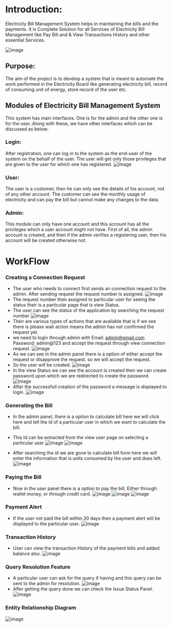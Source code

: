 # Introduction:
Electricity Bill Management System  helps in maintaining the bills and the payments. It is Complete Solution for all Services of Electricity Bill Management like Pay Bill and  & View Transactions History and other essential Services.

![image](https://user-images.githubusercontent.com/53346586/151120476-b5761a17-6528-4f5d-9aca-131cbfd986b3.png)

## Purpose:
The aim of the project is to develop a system that is meant to automate the work performed in the Electricity Board like generating electricity bill, record of consuming unit of energy, store record of the user etc.

## Modules of Electricity Bill Management System
This system has main interfaces. One is for the admin and the other one is for the user..Along with these, we have other interfaces which can be discussed as below:

### Login:
After registration, one can log in to the system as the end-user of the system on the behalf of the user. The user will get only those privileges that are given to the user for which one has registered.
![image](https://user-images.githubusercontent.com/53346586/151133487-3cbcb4cd-da21-43a9-867d-6713356dee31.png)


### User:
The user is a customer, then he can only see the details of his account, not of any other account. The customer can see the monthly usage of electricity and can pay the bill but cannot make any changes to the data.

### Admin:
This module can only have one account and this account has all the privileges which a user account might not have. First of all, the admin account is created, and then if the admin verifies a registering user, then his account will be created otherwise not.

# WorkFlow
### Creating a Connection Request
- The user who needs to connect first sends an connection request to the admin. After sending request the request number is assigned.
![image](https://user-images.githubusercontent.com/53346586/151118505-226f51d7-22af-482b-a0c5-f4f810847532.png)
- The request number then assigned to particular user for seeing the status their is a particular page that is view Status.
- The user can see the status of the application by searching the request number 
![image](https://user-images.githubusercontent.com/53346586/151120593-840fe9fe-1132-4f9d-ae8f-f235af988d35.png)
- Their are various types of actions that are available that is if we see there is please wait action means the admin has not confirmed the request yet.
- we need to login through admin with Email: admin@gmail.com Password: admin@123 and accept the request through view connection request.
![image](https://user-images.githubusercontent.com/53346586/151121707-8c048480-639d-48a8-8ab9-9e245d32d602.png)
- As we can see in the admin panel there is a option of either accept the request or disapprove the request. so we will accept the request. 
- So the user will be created.
![image](https://user-images.githubusercontent.com/53346586/151121843-9f642785-633a-44e6-86e9-2880a70918d8.png)
- In the view Status we can see the account is created then we can create password upon which we are redirected to create the password.
![image](https://user-images.githubusercontent.com/53346586/151122061-a454d5dc-ce14-4e4f-a2bd-336c90ec8c17.png)
- After the successfull creation of the password a message is displayed to login.
![image](https://user-images.githubusercontent.com/53346586/151129124-8152ee7f-4ef2-40b4-8cab-d9ee47f8132e.png)

### Generating the Bill
- In the admin panel, there is a option to calculate bill here we will click here and tell the id of a particular user in which we want to calculate the bill.
- This Id can be extracted from the view user page on selecting a particular user
![image](https://user-images.githubusercontent.com/53346586/151129814-301b70bd-1eba-45dd-90f4-2fb8b0603a8b.png)
![image](https://user-images.githubusercontent.com/53346586/151129980-4babced7-d1c3-4cb8-b545-8af89195ccd6.png)

- After searching the id we are gone to calculate bill form here we will enter the information that is units consumed by the user and dues left.
 ![image](https://user-images.githubusercontent.com/53346586/151130469-15143fb4-2b91-4ecc-9170-eb4ce904f0d1.png)
 
 ### Paying the Bill
 - Now in the user panel there is a option to pay the bill, Either through wallet money, or through credit card.
![image](https://user-images.githubusercontent.com/53346586/151131179-4534e68b-0322-4200-8783-543f48ec735a.png)
![image](https://user-images.githubusercontent.com/53346586/151131358-4f3c5ecd-f393-4948-8604-cbdd7dae758b.png)
![image](https://user-images.githubusercontent.com/53346586/151131407-5f107cf2-3069-456c-8be9-7102227050eb.png)

### Payment Alert
- If the user not paid the bill within 20 days then a payment alert will be displayed to the particular user.
 ![image](https://user-images.githubusercontent.com/53346586/151130974-526c97e6-df68-4adc-bfcb-7252199f8bdc.png)

### Transaction History
- User can view the transaction History of the payment bills and added balance also.
![image](https://user-images.githubusercontent.com/53346586/151131889-3eecbed5-3b75-4c93-914e-cd386c5e00b0.png)

### Query Resolution Feature
- A particular user can ask for the query if having and this query can be sent to the admin for resolution.
![image](https://user-images.githubusercontent.com/53346586/151132325-e700a9a1-cb80-4612-9792-1a7d9c0d6bd3.png)
- After getting the query done we can check the Issue Status Panel.
![image](https://user-images.githubusercontent.com/53346586/151132985-7e63b5cb-f082-4971-b9b9-24fe86b1bab2.png)

### Entity Relationship Diagram
![image](https://user-images.githubusercontent.com/53346586/151133666-2b45cb65-5838-495e-a7fa-ea8adb6f36a8.png)



